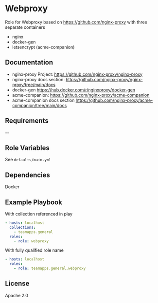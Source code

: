Webproxy
========

Role for Webproxy based on https://github.com/nginx-proxy with three separate containers

* nginx
* docker-gen
* letsencrypt (acme-companion)

Documentation
-------------

* nginx-proxy Project: https://github.com/nginx-proxy/nginx-proxy
* nginx-proxy docs section: https://github.com/nginx-proxy/nginx-proxy/tree/main/docs
* docker-gen https://hub.docker.com/r/nginxproxy/docker-gen
* acme-companion: https://github.com/nginx-proxy/acme-companion
* acme-companion docs section https://github.com/nginx-proxy/acme-companion/tree/main/docs

Requirements
------------

--

Role Variables
--------------

See `defaults/main.yml`

Dependencies
------------

Docker

Example Playbook
----------------

With collection referenced in play

~~~yaml
- hosts: localhost
  collections:
    - teamapps.general
  roles:
    - role: webproxy
~~~

With fully qualified role name

~~~yaml
- hosts: localhost
  roles:
    - role: teamapps.general.webproxy
~~~

License
-------

Apache 2.0
